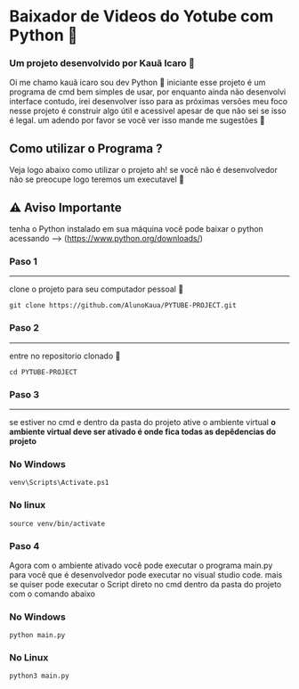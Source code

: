 # Baixador de Videos do Yotube com Python 🐍

### Um projeto desenvolvido por Kauã Icaro 👾
Oi me chamo kauã icaro sou dev Python 🐍 iniciante esse projeto é um programa de cmd bem simples de usar,
por enquanto ainda não desenvolvi interface contudo, irei desenvolver isso para as próximas versões meu foco nesse projeto
é construir algo útil e acessivel apesar de que não sei se isso é legal.
um adendo por favor se você ver isso mande me sugestões 💬

## Como utilizar o Programa ?
Veja logo abaixo como utilizar o projeto ah! se você não é desenvolvedor não se preocupe logo teremos um executavel 🫡
## ⚠️ Aviso Importante
tenha o Python instalado em sua máquina você pode baixar o python acessando --> (https://www.python.org/downloads/)

### Paso 1
---
clone o projeto para seu computador pessoal 🥸
  ```
  git clone https://github.com/AlunoKaua/PYTUBE-PROJECT.git

  ```
### Paso 2 
---
entre no repositorio clonado 🫩
 ```
 cd PYTUBE-PROJECT
 ```
### Paso 3
---
se estiver no cmd e dentro da pasta do projeto ative o ambiente virtual **o ambiente virtual deve ser ativado é onde fica todas as depêdencias do projeto**

### No Windows
```
venv\Scripts\Activate.ps1
```
### No linux
```
source venv/bin/activate

```
### Paso 4 
Agora com o ambiente ativado você pode executar o programa main.py para você que é desenvolvedor pode executar no visual studio code. 
mais se quiser pode executar o Script direto no cmd dentro da pasta do projeto com o comando abaixo

### No Windows
```
python main.py
```
### No Linux
```
python3 main.py
```
